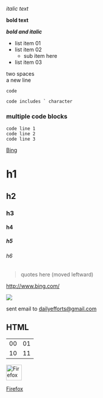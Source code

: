 *italic text*

**bold text**

***bold and italic***

* list item 01
* list item 02
  * sub item here
* list item 03

two spaces  
a new line

`code`

``code includes ` character``

### multiple code blocks
    code line 1
    code line 2
    code line 3

[Bing](http://www.bing.com/)

# h1
## h2
### h3
#### h4
##### h5
###### h6

> quotes here (moved leftward)
 
<http://www.bing.com/>

![](http://www.w3schools.com/images/compatible_firefox.gif)

sent email to <dailyefforts@gmail.com>

HTML
---------

<table>
  <tr>
    <td>00</td>
    <td>01</td>
  </tr>
  <tr>
    <td>10</td>
    <td>11</td>
  </tr>
</table>

<img src="http://www.w3schools.com/images/compatible_firefox.gif" alt="Firefox" width="42" height="42">  

<a href="https://www.mozilla.org/en-US/firefox/">Firefox</a>
